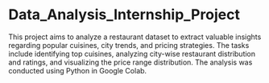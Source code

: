 # Data_Analysis_Internship_Project
This project aims to analyze a restaurant dataset to extract valuable insights regarding popular cuisines, city trends, and pricing strategies. The tasks include identifying top cuisines, analyzing city-wise restaurant distribution and ratings, and visualizing the price range distribution. The analysis was conducted using Python in Google Colab.
